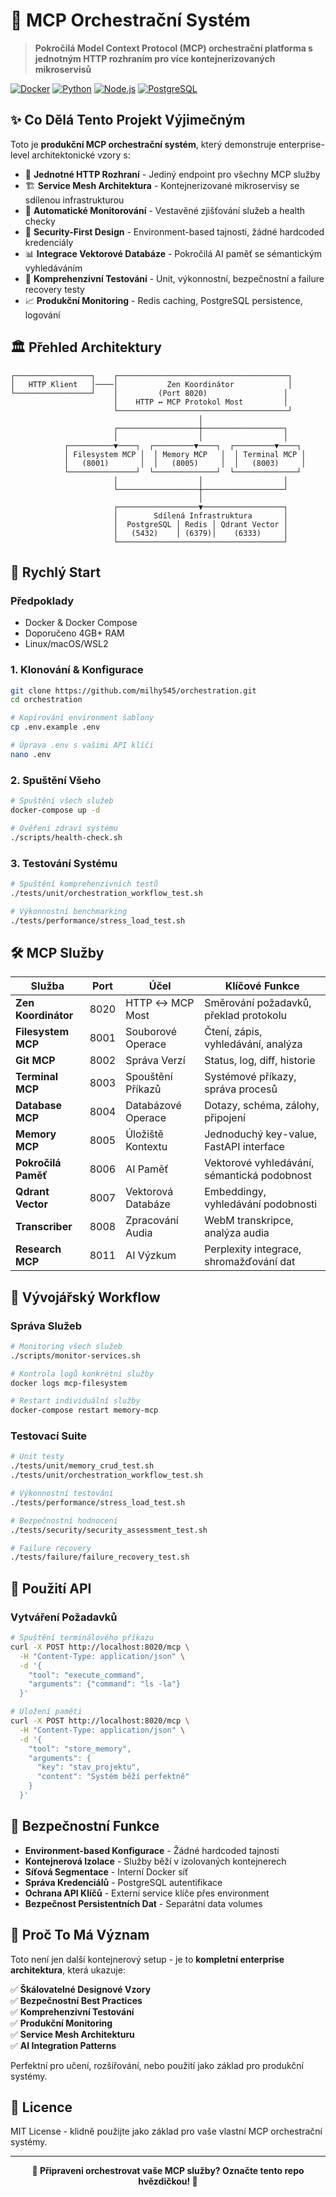 # 🌟 MCP Orchestrační Systém

> **Pokročilá Model Context Protocol (MCP) orchestrační platforma s jednotným HTTP rozhraním pro více kontejnerizovaných mikroservisů**

[![Docker](https://img.shields.io/badge/Docker-Compose-2496ED?style=flat&logo=docker&logoColor=white)](https://docker.com)
[![Python](https://img.shields.io/badge/Python-3.11+-3776AB?style=flat&logo=python&logoColor=white)](https://python.org)
[![Node.js](https://img.shields.io/badge/Node.js-18+-339933?style=flat&logo=node.js&logoColor=white)](https://nodejs.org)
[![PostgreSQL](https://img.shields.io/badge/PostgreSQL-15-336791?style=flat&logo=postgresql&logoColor=white)](https://postgresql.org)

## ✨ Co Dělá Tento Projekt Výjimečným

Toto je **produkční MCP orchestrační systém**, který demonstruje enterprise-level architektonické vzory s:

- 🎯 **Jednotné HTTP Rozhraní** - Jediný endpoint pro všechny MCP služby
- 🏗️ **Service Mesh Architektura** - Kontejnerizované mikroservisy se sdílenou infrastrukturou
- 🔄 **Automatické Monitorování** - Vestavěné zjišťování služeb a health checky
- 🔐 **Security-First Design** - Environment-based tajnosti, žádné hardcoded kredenciály
- 📊 **Integrace Vektorové Databáze** - Pokročilá AI paměť se sémantickým vyhledáváním
- 🧪 **Komprehenzivní Testování** - Unit, výkonnostní, bezpečnostní a failure recovery testy
- 📈 **Produkční Monitoring** - Redis caching, PostgreSQL persistence, logování

## 🏛️ Přehled Architektury

```
┌─────────────────┐    ┌──────────────────────────────────────┐
│   HTTP Klient   │────│           Zen Koordinátor            │
└─────────────────┘    │         (Port 8020)                 │
                       │    HTTP ↔ MCP Protokol Most         │
                       └──────────────────────────────────────┘
                                          │
                       ┌──────────────────┼──────────────────┐
                       │                  │                  │
            ┌──────────▼────┐  ┌─────────▼────┐  ┌─────────▼────┐
            │ Filesystem MCP │  │ Memory MCP   │  │ Terminal MCP │
            │   (8001)       │  │   (8005)     │  │   (8003)     │
            └───────────────┘  └──────────────┘  └──────────────┘
                       │                  │                  │
                       └──────────────────┼──────────────────┘
                                          │
                       ┌──────────────────▼──────────────────┐
                       │        Sdílená Infrastruktura       │
                       │  PostgreSQL │ Redis │ Qdrant Vector │
                       │   (5432)    │ (6379)│    (6333)     │
                       └─────────────────────────────────────┘
```

## 🚀 Rychlý Start

### Předpoklady
- Docker & Docker Compose
- Doporučeno 4GB+ RAM
- Linux/macOS/WSL2

### 1. Klonování & Konfigurace
```bash
git clone https://github.com/milhy545/orchestration.git
cd orchestration

# Kopírování environment šablony
cp .env.example .env

# Úprava .env s vašimi API klíči
nano .env
```

### 2. Spuštění Všeho
```bash
# Spuštění všech služeb
docker-compose up -d

# Ověření zdraví systému
./scripts/health-check.sh
```

### 3. Testování Systému
```bash
# Spuštění komprehenzivních testů
./tests/unit/orchestration_workflow_test.sh

# Výkonnostní benchmarking
./tests/performance/stress_load_test.sh
```

## 🛠️ MCP Služby

| Služba | Port | Účel | Klíčové Funkce |
|--------|------|------|----------------|
| **Zen Koordinátor** | 8020 | HTTP ↔ MCP Most | Směrování požadavků, překlad protokolu |
| **Filesystem MCP** | 8001 | Souborové Operace | Čtení, zápis, vyhledávání, analýza |
| **Git MCP** | 8002 | Správa Verzí | Status, log, diff, historie |
| **Terminal MCP** | 8003 | Spouštění Příkazů | Systémové příkazy, správa procesů |
| **Database MCP** | 8004 | Databázové Operace | Dotazy, schéma, zálohy, připojení |
| **Memory MCP** | 8005 | Úložiště Kontextu | Jednoduchý key-value, FastAPI interface |
| **Pokročilá Paměť** | 8006 | AI Paměť | Vektorové vyhledávání, sémantická podobnost |
| **Qdrant Vector** | 8007 | Vektorová Databáze | Embeddingy, vyhledávání podobnosti |
| **Transcriber** | 8008 | Zpracování Audia | WebM transkripce, analýza audia |
| **Research MCP** | 8011 | AI Výzkum | Perplexity integrace, shromažďování dat |

## 🔧 Vývojářský Workflow

### Správa Služeb
```bash
# Monitoring všech služeb
./scripts/monitor-services.sh

# Kontrola logů konkrétní služby
docker logs mcp-filesystem

# Restart individuální služby
docker-compose restart memory-mcp
```

### Testovací Suite
```bash
# Unit testy
./tests/unit/memory_crud_test.sh
./tests/unit/orchestration_workflow_test.sh

# Výkonnostní testování
./tests/performance/stress_load_test.sh

# Bezpečnostní hodnocení
./tests/security/security_assessment_test.sh

# Failure recovery
./tests/failure/failure_recovery_test.sh
```

## 📡 Použití API

### Vytváření Požadavků
```bash
# Spuštění terminálového příkazu
curl -X POST http://localhost:8020/mcp \
  -H "Content-Type: application/json" \
  -d '{
    "tool": "execute_command",
    "arguments": {"command": "ls -la"}
  }'

# Uložení paměti
curl -X POST http://localhost:8020/mcp \
  -H "Content-Type: application/json" \
  -d '{
    "tool": "store_memory",
    "arguments": {
      "key": "stav_projektu",
      "content": "Systém běží perfektně"
    }
  }'
```

## 🔐 Bezpečnostní Funkce

- **Environment-based Konfigurace** - Žádné hardcoded tajnosti
- **Kontejnerová Izolace** - Služby běží v izolovaných kontejnerech
- **Síťová Segmentace** - Interní Docker síť
- **Správa Kredenciálů** - PostgreSQL autentifikace
- **Ochrana API Klíčů** - Externí service klíče přes environment
- **Bezpečnost Persistentních Dat** - Separátní data volumes

## 🎯 Proč To Má Význam

Toto není jen další kontejnerový setup - je to **kompletní enterprise architektura**, která ukazuje:

✅ **Škálovatelné Designové Vzory**  
✅ **Bezpečnostní Best Practices**  
✅ **Komprehenzivní Testování**  
✅ **Produkční Monitoring**  
✅ **Service Mesh Architekturu**  
✅ **AI Integration Patterns**  

Perfektní pro učení, rozšiřování, nebo použití jako základ pro produkční systémy.

## 📄 Licence

MIT License - klidně použijte jako základ pro vaše vlastní MCP orchestrační systémy.

---

<p align="center">
  <strong>🚀 Připraveni orchestrovat vaše MCP služby? Označte tento repo hvězdičkou! 🚀</strong>
</p>